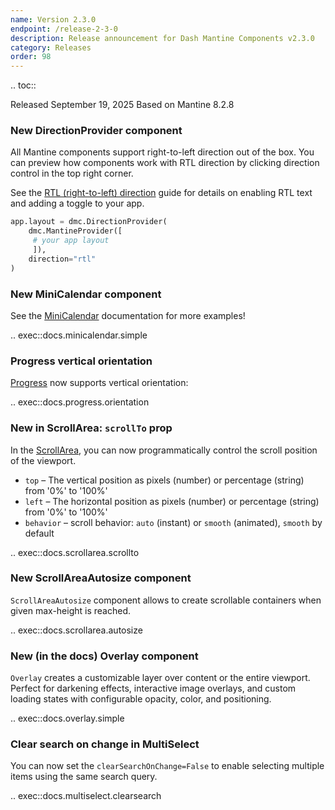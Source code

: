 ```yaml
---
name: Version 2.3.0
endpoint: /release-2-3-0
description: Release announcement for Dash Mantine Components v2.3.0
category: Releases
order: 98
---
```


.. toc::

Released September 19, 2025
Based on Mantine 8.2.8

### New DirectionProvider component

All Mantine components support right-to-left direction out of the box. You can preview how components work with RTL
direction by clicking direction control in the top right corner.

See the [RTL (right-to-left) direction](/rtl)  guide for details on enabling RTL text and adding a toggle to your app.


```python
app.layout = dmc.DirectionProvider(
    dmc.MantineProvider([
     # your app layout
     ]),
    direction="rtl"
)
```

### New MiniCalendar component

See the [MiniCalendar](/components/mini-calendar) documentation for more examples!


.. exec::docs.minicalendar.simple

### Progress vertical orientation

[Progress](/components/progress) now supports vertical orientation:

.. exec::docs.progress.orientation


### New in ScrollArea: `scrollTo` prop 

In the [ScrollArea](/components/scrollarea), you can now programmatically control the scroll position of the viewport.

  * `top` – The vertical position as pixels (number) or percentage (string) from '0%' to '100%'
  * `left` – The horizontal position as pixels (number) or percentage (string) from '0%' to '100%'
  * `behavior` – scroll behavior: `auto` (instant) or `smooth` (animated), `smooth` by default

.. exec::docs.scrollarea.scrollto


### New ScrollAreaAutosize component

`ScrollAreaAutosize` component allows to create scrollable containers when given max-height is reached.

.. exec::docs.scrollarea.autosize



### New (in the docs) Overlay component

`Overlay` creates a customizable  layer over content or the entire viewport. Perfect for darkening effects, interactive
image overlays, and custom loading states with configurable opacity, color, and positioning.

.. exec::docs.overlay.simple


### Clear search on change in MultiSelect

You can now set the `clearSearchOnChange=False` to enable selecting multiple items using the same search query.

.. exec::docs.multiselect.clearsearch


